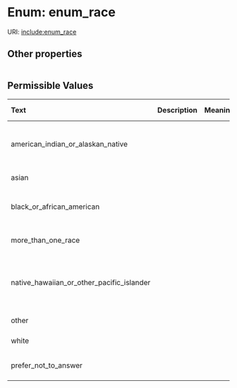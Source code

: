 
# Enum: enum_race




URI: [include:enum_race](https://w3id.org/include/enum_race)


## Other properties

|  |  |  |
| --- | --- | --- |

## Permissible Values

| Text | Description | Meaning | Other Information |
| :--- | :---: | :---: | ---: |
| american_indian_or_alaskan_native |  |  | {'title': 'American Indian or Alaska Native'} |
| asian |  |  | {'title': 'Asian'} |
| black_or_african_american |  |  | {'title': 'Black or African American'} |
| more_than_one_race |  |  | {'title': 'More than one race'} |
| native_hawaiian_or_other_pacific_islander |  |  | {'title': 'Native Hawaiian or Other Pacific Islander'} |
| other |  |  | {'title': 'Other'} |
| white |  |  | {'title': 'White'} |
| prefer_not_to_answer |  |  | {'title': 'Prefer not to answer'} |

